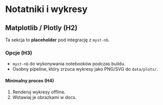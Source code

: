 # Notatniki i wykresy

## Matplotlib / Plotly (H2)
Ta sekcja to **placeholder** pod integrację z `myst-nb`.

### Opcje (H3)
- `myst-nb` do wykonywania notebooków podczas buildu.
- Osobny pipeline, który zrzuca wykresy jako PNG/SVG do `data/plots/`.

#### Minimalny proces (H4)
1. Renderuj wykresy offline.
2. Wstawiaj je obrazkami w docs.
